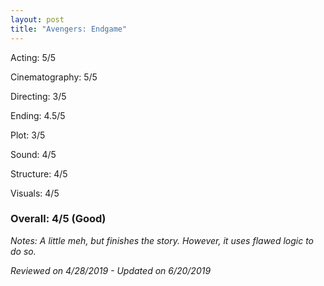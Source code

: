 ```yaml
---
layout: post
title: "Avengers: Endgame"
---
```


Acting: 5/5

Cinematography: 5/5

Directing: 3/5

Ending: 4.5/5

Plot: 3/5

Sound: 4/5

Structure: 4/5

Visuals: 4/5

### Overall: 4/5 (Good)

*Notes: A little meh, but finishes the story. However, it uses flawed logic to do so.*

*Reviewed on 4/28/2019 - Updated on 6/20/2019*
